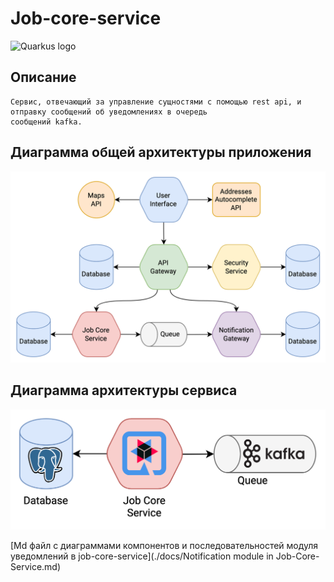 # Job-core-service

![Quarkus logo](https://quarkus.io/assets/images/quarkus_logo_horizontal_rgb_600px_reverse.png)

## Описание
    Сервис, отвечающий за управление сущностями с помощью rest api, и отправку сообщений об уведомлениях в очередь
    сообщений kafka.

## Диаграмма общей архитектуры приложения
![Общая архитектура](./docs/general_architecture.png)

## Диаграмма архитектуры сервиса
![Архитектура сервиса](./docs/architecture.png)

[Md файл с диаграммами компонентов и последовательностей модуля уведомлений в job-core-service](./docs/Notification module in Job-Core-Service.md)